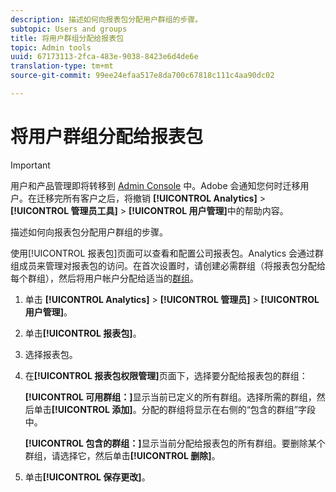 ```yaml
---
description: 描述如何向报表包分配用户群组的步骤。
subtopic: Users and groups
title: 将用户群组分配给报表包
topic: Admin tools
uuid: 67173113-2fca-483e-9038-8423e6d4de6e
translation-type: tm+mt
source-git-commit: 99ee24efaa517e8da700c67818c111c4aa90dc02

---
```



# 将用户群组分配给报表包

>[!IMPORTANT]
>
>用户和产品管理即将转移到 [Admin Console](https://helpx.adobe.com/cn/enterprise/using/admin-console.html) 中。Adobe 会通知您何时迁移用户。在迁移完所有客户之后，将撤销 **[!UICONTROL Analytics]** > **[!UICONTROL 管理员工具]** > **[!UICONTROL 用户管理]**&#x200B;中的帮助内容。

描述如何向报表包分配用户群组的步骤。

使用[!UICONTROL 报表包]页面可以查看和配置公司报表包。Analytics 会通过群组成员来管理对报表包的访问。在首次设置时，请创建必需群组（将报表包分配给每个群组），然后将用户帐户分配给适当的[群组](/help/admin/user-management2/c-user-groups/groups.md)。

1. 单击 **[!UICONTROL Analytics]** > **[!UICONTROL 管理员]** > **[!UICONTROL 用户管理]**。
1. 单击&#x200B;**[!UICONTROL 报表包]**。
1. 选择报表包。
1. 在&#x200B;**[!UICONTROL 报表包权限管理]**&#x200B;页面下，选择要分配给报表包的群组：

   **[!UICONTROL 可用群组：]**&#x200B;显示当前已定义的所有群组。选择所需的群组，然后单击&#x200B;**[!UICONTROL 添加]**。分配的群组将显示在右侧的“包含的群组”字段中。

   **[!UICONTROL 包含的群组：]**&#x200B;显示当前分配给报表包的所有群组。要删除某个群组，请选择它，然后单击&#x200B;**[!UICONTROL 删除]**。
1. 单击&#x200B;**[!UICONTROL 保存更改]**。

